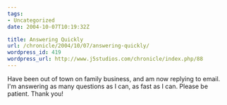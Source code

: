 ```yaml
---
tags:
- Uncategorized
date: 2004-10-07T10:19:32Z

title: Answering Quickly
url: /chronicle/2004/10/07/answering-quickly/
wordpress_id: 419
wordpress_url: http://www.j5studios.com/chronicle/index.php/88
---
```


Have been out of town on family business, and am now replying to email.  I'm answering as many questions as I can, as fast as I can.  Please be patient.  Thank you!

